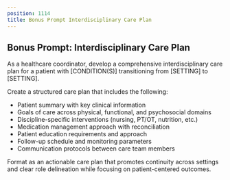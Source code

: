```yaml
---
position: 1114
title: Bonus Prompt Interdisciplinary Care Plan
---
```


## Bonus Prompt: Interdisciplinary Care Plan

As a healthcare coordinator, develop a comprehensive interdisciplinary care plan for a patient with [CONDITION(S)] transitioning from [SETTING] to [SETTING].





Create a structured care plan that includes the following:

- Patient summary with key clinical information
- Goals of care across physical, functional, and psychosocial domains
- Discipline-specific interventions (nursing, PT/OT, nutrition, etc.)
- Medication management approach with reconciliation
- Patient education requirements and approach
- Follow-up schedule and monitoring parameters
- Communication protocols between care team members




Format as an actionable care plan that promotes continuity across settings and clear role delineation while focusing on patient-centered outcomes.